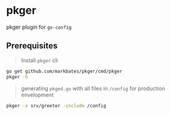 # pkger

pkger plugin for `go-config`

## Prerequisites

> Install `pkger` cli

```bash
go get github.com/markbates/pkger/cmd/pkger
pkger -h
```

> generating `pkged.go` with all files in `/config` for production envelopment

```bash
pkger -o srv/greeter -include /config
```
